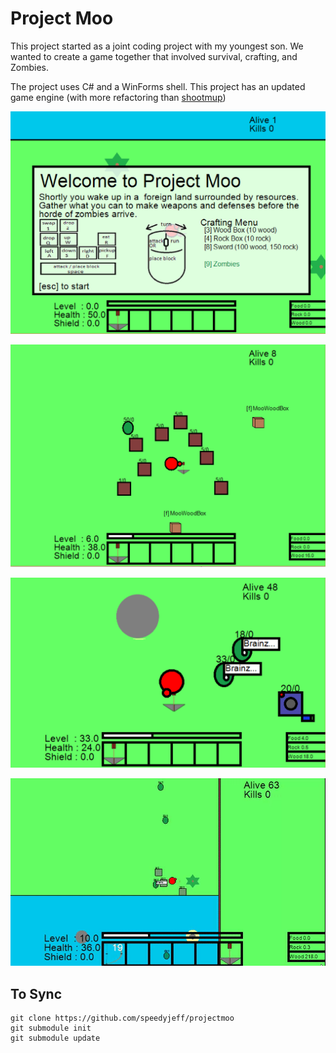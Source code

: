 # Project Moo

This project started as a joint coding project with my youngest son.  We wanted to create a game together that involved survival, crafting, and Zombies.

The project uses C# and a WinForms shell.  This project has an updated game engine (with more refactoring than [shootmup](https://github.com/speedyjeff/shootmup))

![start screen](https://github.com/speedyjeff/projectmoo/blob/master/moo/media/startscreen.png)

![game play](https://github.com/speedyjeff/projectmoo/blob/master/moo/media/gameplay.png)

![more game play](https://github.com/speedyjeff/projectmoo/blob/master/moo/media/gameplay2.png)

![game play live](https://github.com/speedyjeff/projectmoo/blob/master/moo/media/gameplay.gif)


## To Sync

```
git clone https://github.com/speedyjeff/projectmoo
git submodule init
git submodule update
```
